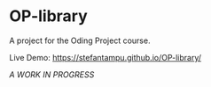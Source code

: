 # OP-library

A project for the Oding Project course.

Live Demo: https://stefantampu.github.io/OP-library/

*A WORK IN PROGRESS*